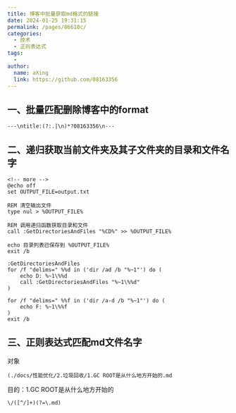 ```yaml
---
title: 博客中批量获取md格式的链接
date: 2024-01-25 19:31:15
permalink: /pages/86610c/
categories:
  - 技术
  - 正则表达式
tags:
  - 
author: 
  name: aXing
  link: https://github.com/08163356
---
```








## 一、批量匹配删除博客中的format

```
---\ntitle:(?:.|\n)*?08163356\n---
```

## 二、递归获取当前文件夹及其子文件夹的目录和文件名字

```
<!-- more -->
@echo off
set OUTPUT_FILE=output.txt

REM 清空输出文件
type nul > %OUTPUT_FILE%

REM 调用递归函数获取目录和文件
call :GetDirectoriesAndFiles "%CD%" >> %OUTPUT_FILE%

echo 目录列表已保存到 %OUTPUT_FILE%
exit /b

:GetDirectoriesAndFiles
for /f "delims=" %%d in ('dir /ad /b "%~1"') do (
    echo D: %~1\%%d
    call :GetDirectoriesAndFiles "%~1\%%d"
)

for /f "delims=" %%f in ('dir /a-d /b "%~1"') do (
    echo F: %~1\%%f
)
exit /b
```

## 三、正则表达式匹配md文件名字

对象

```
(./docs/性能优化/2.垃圾回收/1.GC ROOT是从什么地方开始的.md
```

目的：1.GC ROOT是从什么地方开始的

```
\/([^/]+)(?=\.md)
```

